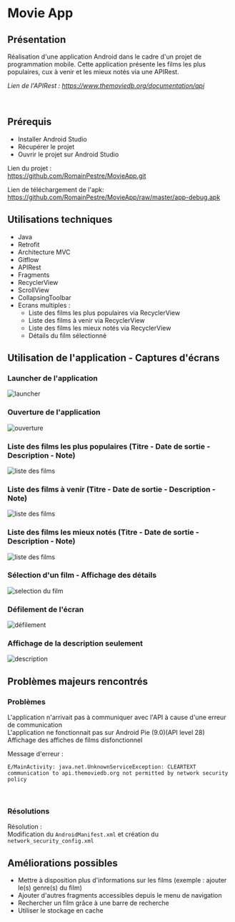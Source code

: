 # Movie App

## Présentation

Réalisation d'une application Android dans le cadre d'un projet de programmation mobile.
Cette application présente les films les plus populaires, cux à venir et les mieux notés via une APIRest.

<i>Lien de l'APIRest : https://www.themoviedb.org/documentation/api</i>

<br/>

## Prérequis

- Installer Android Studio </br>
- Récupérer le projet </br>
- Ouvrir le projet sur Android Studio </br>

Lien du projet : </br>
<https://github.com/RomainPestre/MovieApp.git> </br>

Lien de téléchargement de l'apk: <https://github.com/RomainPestre/MovieApp/raw/master/app-debug.apk>

## Utilisations techniques

- Java </br>
- Retrofit </br>
- Architecture MVC </br>
- Gitflow </br>
- APIRest </br>
- Fragments </br>
- RecyclerView </br>
- ScrollView </br>
- CollapsingToolbar </br>
- Ecrans multiples : </br>
	- Liste des films les plus populaires via RecyclerView </br>
	- Liste des films à venir via RecyclerView </br>
	- Liste des films les mieux notés via RecyclerView </br>
	- Détails du film sélectionné </br>

## Utilisation de l'application - Captures d'écrans

### Launcher de l'application
<img src="readme_pics/0.PNG" alt="launcher"> </br>

### Ouverture de l'application
<img src="readme_pics/1.PNG" alt="ouverture"> </br>

### Liste des films les plus populaires (Titre - Date de sortie - Description - Note)
<img src="readme_pics/2.PNG" alt="liste des films"> </br>

### Liste des films à venir (Titre - Date de sortie - Description - Note)
<img src="readme_pics/3.PNG" alt="liste des films"> </br>

### Liste des films les mieux notés (Titre - Date de sortie - Description - Note)
<img src="readme_pics/4.PNG" alt="liste des films"> </br>

### Sélection d'un film - Affichage des détails
<img src="readme_pics/5.PNG" alt="selection du film"> </br>

### Défilement de l'écran
<img src="readme_pics/6.PNG" alt="défilement"> </br>

### Affichage de la description seulement
<img src="readme_pics/7.PNG" alt="description"> </br>

## Problèmes majeurs rencontrés

### Problèmes
L'application n'arrivait pas à communiquer avec l'API à cause d'une erreur de communication </br>
L'application ne fonctionnait pas sur Android Pie (9.0)(API level 28) </br>
Affichage des affiches de films disfonctionnel </br>

Message d'erreur : </br>
```
E/MainActivity: java.net.UnknownServiceException: CLEARTEXT communication to api.themoviedb.org not permitted by network security policy
```

 </br>

### Résolutions

Résolution : </br>
Modification du ```AndroidManifest.xml``` et création du ```network_security_config.xml``` </br>

## Améliorations possibles

- Mettre à disposition plus d'informations sur les films (exemple : ajouter le(s) genre(s) du film) </br>
- Ajouter d'autres fragments accessibles depuis le menu de navigation </br>
- Rechercher un film grâce à une barre de recherche </br>
- Utiliser le stockage en cache </br>